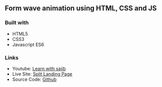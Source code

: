 ## Form wave animation using HTML, CSS and JS

### Built with

- HTML5
- CSS3
- Javascript ES6

### Links

- Youtube: [Learn with sajib](https://www.youtube.com/channel/UCDA_vA_38scUAk1UIuDpJmw)
- Live Site: [Split Landing Page](https://arifulsajib.github.io/form-wave-animation/)
- Source Code: [Github](https://github.com/arifulsajib/form-wave-animation)
